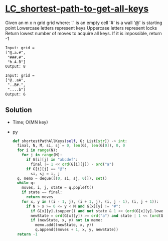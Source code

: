 # [LC_shortest-path-to-get-all-keys](https://leetcode.com/problems/shortest-path-to-get-all-keys)

Given an m x n grid grid where:
  '.' is an empty cell
  '#' is a wall
  '@' is starting point
  Lowercase letters represent keys
  Uppercase letters represent locks
Return lowest number of moves to acquire all keys. If it is impossible, return -1

```txt
Input: grid =
["@.a.#",
 "###.#",
 "b.A.B"]
Output: 8

Input: grid =
["@..aA",
 "..B#.",
 "....b"]
Output: 6
```

## Solution

* Time; O(MN key)

* py

  ```py
  def shortestPathAllKeys(self, G: List[str]) -> int:
    final, N, M, si, sj = 0, len(G), len(G[0]), 0, 0
    for i in range(N):
      for j in range(M):
        if G[i][j] in "abcdef":
          final |= 1 << ord(G[i][j]) - ord("a")
        if G[i][j] == "@":
          si, sj = i, j
    q, memo = deque([(0, si, sj, 0)]), set()
    while q:
      moves, i, j, state = q.popleft()
      if state == final:
        return moves
      for x, y in ((i - 1, j), (i + 1, j), (i, j - 1), (i, j + 1)):
        if N > x >= 0 <= y < M and G[x][y] != "#":
          if G[x][y].isupper() and not state & 1 << (ord(G[x][y].lower()) - ord("a")): continue
          newState = ord(G[x][y]) >= ord("a") and state | 1 << (ord(G[x][y]) - ord("a")) or state
          if (newState, x, y) not in memo:
            memo.add((newState, x, y))
            q.append((moves + 1, x, y, newState))
    return -1
  ```
